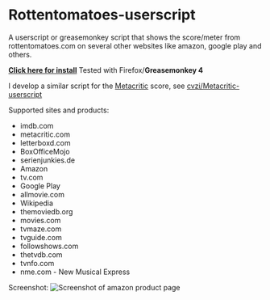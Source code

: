 Rottentomatoes-userscript
=====================
A userscript or greasemonkey script that shows the score/meter from rottentomatoes.com on several other websites like amazon, google play and others.


[**Click here for install**](https://openuserjs.org/install/cuzi/Show_Rottentomatoes_meter.user.js) 
Tested with Firefox/**Greasemonkey 4**

I develop a similar script for the [Metacritic](https://www.metacritic.com/) score, see [cvzi/Metacritic-userscript](https://github.com/cvzi/Metacritic-userscript/)


Supported sites and products:
 * imdb.com
 * metacritic.com
 * letterboxd.com
 * BoxOfficeMojo
 * serienjunkies.de
 * Amazon
 * tv.com
 * Google Play
 * allmovie.com
 * Wikipedia
 * themoviedb.org
 * movies.com
 * tvmaze.com
 * tvguide.com
 * followshows.com
 * thetvdb.com
 * tvnfo.com
 * nme.com - New Musical Express

Screenshot:
![Screenshot of amazon product page](https://raw.githubusercontent.com/cvzi/Rottentomatoes-userscript/master/screenshot_amazon.jpg)

